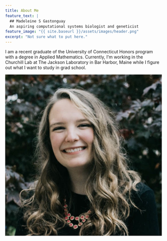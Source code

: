 ```yaml
---
title: About Me
feature_text: |
  ## Madeleine S Gastonguay
  An aspiring computational systems biologist and geneticist
feature_image: "{{ site.baseurl }}/assets/images/header.png"
excerpt: "Not sure what to put here."
---
```


I am a recent graduate of the University of Connecticut Honors program with a degree in Applied Mathematics. Currently, I'm working in the Churchill Lab at The Jackson Laboratory in Bar Harbor, Maine while I figure out what I want to study in grad school. 


![head shot](assets/logos/headshot.png)
